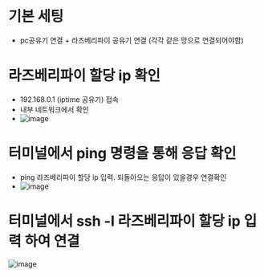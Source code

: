 # 기본 세팅 
* pc공유기 연결 + 라즈베리파이 공유기 연결 (각각 같은 망으로 연결되어야함)

# 라즈베리파이 할당 ip 확인
* 192.168.0.1 (iptime 공유기) 접속
* 내부 네트워크에서 확인
* ![image](https://user-images.githubusercontent.com/87261213/162556375-c5a3a094-d2da-4c61-ba18-5207bc6c7176.png)

# 터미널에서 ping 명령을 통해 응답 확인
* ping 라즈베리파이 할당 ip 입력. 되돌아오는 응답이 있을경우 연결확인
* ![image](https://user-images.githubusercontent.com/87261213/162556415-30d06bce-7d63-478c-ac01-c0971480a484.png)

# 터미널에서 ssh -l 라즈베리파이 할당 ip 입력 하여 연결
![image](https://user-images.githubusercontent.com/87261213/162556521-a2b4e949-32ac-4e0e-91e4-064fa7f72bd1.png)
